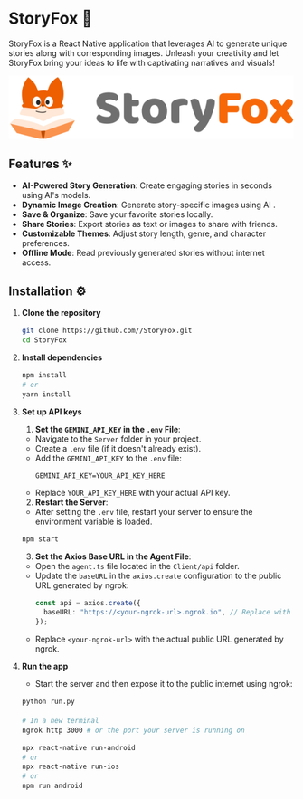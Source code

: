 # StoryFox 🦊

StoryFox is a React Native application that leverages AI to generate unique stories along with corresponding images. Unleash your creativity and let StoryFox bring your ideas to life with captivating narratives and visuals!

![StoryFox Banner](./Client/assets/images/logoWithText.png) <!-- Replace with your actual banner image -->

## Features ✨

- **AI-Powered Story Generation**: Create engaging stories in seconds using AI's models.
- **Dynamic Image Creation**: Generate story-specific images using AI .
- **Save & Organize**: Save your favorite stories locally.
- **Share Stories**: Export stories as text or images to share with friends.
- **Customizable Themes**: Adjust story length, genre, and character preferences.
- **Offline Mode**: Read previously generated stories without internet access.

## Installation ⚙️

1. **Clone the repository**
   ```bash
   git clone https://github.com//StoryFox.git
   cd StoryFox
   ```
2. **Install dependencies**

   ```bash
   npm install
   # or
   yarn install
   ```

3. **Set up API keys**

   1. **Set the `GEMINI_API_KEY` in the `.env` File**:

   - Navigate to the `Server` folder in your project.
   - Create a `.env` file (if it doesn't already exist).
   - Add the `GEMINI_API_KEY` to the `.env` file:
     ```properties
     GEMINI_API_KEY=YOUR_API_KEY_HERE
     ```
   - Replace `YOUR_API_KEY_HERE` with your actual API key.

   2. **Restart the Server**:

   - After setting the `.env` file, restart your server to ensure the environment variable is loaded.

   ```bash
   npm start
   ```

   3. **Set the Axios Base URL in the Agent File**:

   - Open the `agent.ts` file located in the `Client/api` folder.
   - Update the `baseURL` in the `axios.create` configuration to the public URL generated by ngrok:
     ```typescript
     const api = axios.create({
       baseURL: "https://<your-ngrok-url>.ngrok.io", // Replace with your ngrok public URL
     });
     ```
   - Replace `<your-ngrok-url>` with the actual public URL generated by ngrok.

4. **Run the app**

   - Start the server and then expose it to the public internet using ngrok:

   ```bash
   python run.py

   # In a new terminal
   ngrok http 3000 # or the port your server is running on
   ```

   ```bash
   npx react-native run-android
   # or
   npx react-native run-ios
   # or
   npm run android
   ```
